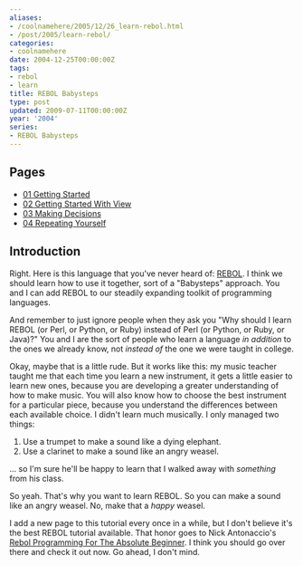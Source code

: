```yaml
---
aliases:
- /coolnamehere/2005/12/26_learn-rebol.html
- /post/2005/learn-rebol/
categories:
- coolnamehere
date: 2004-12-25T00:00:00Z
tags:
- rebol
- learn
title: REBOL Babysteps
type: post
updated: 2009-07-11T00:00:00Z
year: '2004'
series:
- REBOL Babysteps
---
```

<!--more-->

## Pages

* [01 Getting Started](/post/2004/01-getting-started/)
* [02 Getting Started With View](/post/2004/02-getting-started-with-view/)
* [03 Making Decisions](/post/2005/03-making-decisions/)
* [04 Repeating Yourself](/post/2005/04-repeating-yourself/)

## Introduction

Right. Here is this language that you've never heard of: [REBOL](http://www.rebol.com/). 
I think we should learn how to use it together, sort of a "Babysteps" approach. 
You and I can add REBOL to our steadily expanding toolkit of programming languages.

And remember to just ignore people when they ask you "Why should I learn 
REBOL (or Perl, or Python, or Ruby) instead of Perl (or Python, or Ruby, or 
Java)?" You and I are the sort of people who learn a language *in addition* 
to the ones we already know, not *instead of* the one we were taught in college.

Okay, maybe that is a little rude. But it works like this: my music 
teacher taught me that each time you learn a new instrument, it gets a little 
easier to learn new ones, because you are developing a greater understanding 
of how to make music. You will also know how to choose the best instrument 
for a particular piece, because you understand the differences between each 
available choice. I didn't learn much musically. I only managed two things:

1. Use a trumpet to make a sound like a dying elephant.
2. Use a clarinet to make a sound like an angry weasel.

... so I'm sure he'll be happy to learn that I walked away with *something* 
from his class.


So yeah. That's why you want to learn REBOL. So you can make a sound like an 
angry weasel. No, make that a _happy_ weasel.

I add a new page to this tutorial every once in a while, but I don't believe 
it's the best REBOL tutorial available. That honor goes to Nick 
Antonaccio's [Rebol Programming For The Absolute 
Beginner](http://musiclessonz.com/rebol_tutorial.html). I think you should go 
over there and check it out now. Go ahead, I don't mind.


